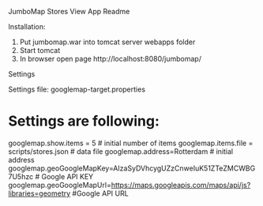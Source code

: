 JumboMap Stores View App Readme

Installation:
  1. Put  jumbomap.war into tomcat server webapps folder
  2. Start tomcat
  3. In browser open page http://localhost:8080/jumbomap/

Settings

Settings file: googlemap-target.properties

# Settings are following:
googlemap.show.items = 5                           # initial number of items
googlemap.items.file = scripts/stores.json         # data file
googlemap.address=Rotterdam                        # initial address
googlemap.geoGoogleMapKey=AIzaSyDVhcygUZzCnweIuK51ZTeZMCWBG7U5hzc                     # Google API KEY
googlemap.geoGoogleMapUrl=https://maps.googleapis.com/maps/api/js?libraries=geometry  #Google API URL
